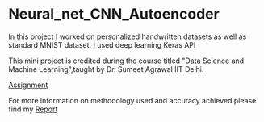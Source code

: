# Neural_net_CNN_Autoencoder
In this project I worked on personalized handwritten datasets as well as standard MNIST dataset. I used deep learning Keras API

This mini project is credited during the course titled "Data Science and Machine Learning",taught by Dr. Sumeet Agrawal IIT Delhi.

[Assignment](http://web.iitd.ac.in/~sumeet/A4_20.pdf)

For more information on methodology used and accuracy achieved please find my [Report](https://github.com/deepacefic/Neural_net_CNN_Autoencoder/blob/master/Report.pdf)
